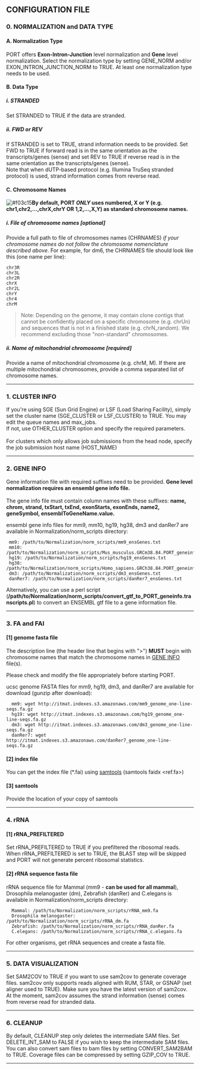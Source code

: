 ## CONFIGURATION FILE

### 0. NORMALIZATION and DATA TYPE

#### A. Normalization Type
PORT offers **Exon-Intron-Junction** level normalization and **Gene** level normalization. Select the normalization type by setting GENE_NORM and/or EXON_INTRON_JUNCTION_NORM to TRUE. At least one normalization type needs to be used.

#### B. Data Type
##### i. STRANDED
Set STRANDED to TRUE if the data are stranded.<br>
##### ii. FWD or REV
If STRANDED is set to TRUE, strand information needs to be provided. Set FWD to TRUE if forward read is in the same orientation as the transcripts/genes (sense) and set REV to TRUE if reverse read is in the same orientation as the transcripts/genes (sense).<br>
Note that when dUTP-based protocol (e.g. Illumina TruSeq stranded protocol) is used, strand information comes from reverse read.

#### C. Chromosome Names
![#f03c15](https://placehold.it/15/f03c15/000000?text=+)__By default, PORT *ONLY* uses numbered, X or Y (e.g. chr1,chr2,...,chrX,chrY OR 1,2,...,X,Y) as standard chromosome names.__

##### i. File of chromosome names [optional]
Provide a full path to file of chromosomes names (CHRNAMES) *if your chromosome names do not follow the chromosome nomenclature described above*. For example, for dm6, the CHRNAMES file should look like this (one name per line):

    chr3R
    chr3L
    chr2R
    chrX
    chr2L
    chrY
    chr4
    chrM

>Note: Depending on the genome, it may contain clone contigs that cannot be confidently placed on a specific chromosome (e.g. chrUn) and sequences that is not in a finished state (e.g. chrN_random). We recommend excluding those \"non-standard\" chromosomes.

##### ii. Name of mitochondrial chromosome [required]
Provide a name of mitochondrial chromosome (e.g. chrM, M). If there are multiple mitochondrial chromosomes, provide a comma separated list of chromosome names.


--------------

### 1. CLUSTER INFO
If you're using SGE (Sun Grid Engine) or LSF (Load Sharing Facility), simply set the cluster name (SGE_CLUSTER or LSF_CLUSTER) to TRUE. You may edit the queue names and max_jobs.<br>
If not, use OTHER_CLUSTER option and specify the required parameters.<br><br>
For clusters which only allows job submissions from the head node, specify the job submission host name (HOST_NAME)<br>


---------------

### 2. GENE INFO
Gene information file with required suffixes need to be provided. **Gene level normalization requires an ensembl gene info file.**<br><br>The gene info file must contain column names with these suffixes: __name, chrom, strand, txStart, txEnd, exonStarts, exonEnds, name2, geneSymbol, ensemblToGeneName.value.__ 

ensembl gene info files for mm9, mm10, hg19, hg38, dm3 and danRer7 are available in Normalization/norm_scripts directory:

     mm9: /path/to/Normalization/norm_scripts/mm9_ensGenes.txt
     mm10: /path/to/Normalization/norm_scripts/Mus_musculus.GRCm38.84.PORT_geneinfo.txt
     hg19: /path/to/Normalization/norm_scripts/hg19_ensGenes.txt
     hg38: /path/to/Normalization/norm_scripts/Homo_sapiens.GRCh38.84.PORT_geneinfo.txt
     dm3: /path/to/Normalization/norm_scripts/dm3_ensGenes.txt
     danRer7: /path/to/Normalization/norm_scripts/danRer7_ensGenes.txt

Alternatively, you can use a perl script (**/path/to/Normalization/norm_scripts/convert_gtf_to_PORT_geneinfo.transcripts.pl**) to convert an ENSEMBL gtf file to a gene information file. 

---------------

### 3. FA and FAI
#### [1] genome fasta file

The description line (the header line that begins with ">") **MUST** begin with chromosome names that match the chromosome names in [GENE INFO](https://github.com/itmat/Normalization/blob/master/about_cfg.md#2-gene-info) file(s).

Please check and modify the file appropriately before starting PORT. 

ucsc genome FASTA files for mm9, hg19, dm3, and danRer7 are available for download (gunzip after download):

      mm9: wget http://itmat.indexes.s3.amazonaws.com/mm9_genome_one-line-seqs.fa.gz
      hg19: wget http://itmat.indexes.s3.amazonaws.com/hg19_genome_one-line-seqs.fa.gz
      dm3: wget http://itmat.indexes.s3.amazonaws.com/dm3_genome_one-line-seqs.fa.gz
      danRer7: wget http://itmat.indexes.s3.amazonaws.com/danRer7_genome_one-line-seqs.fa.gz


#### [2] index file
You can get the index file (*.fai) using [samtools](http://samtools.sourceforge.net/) (samtools faidx &lt;ref.fa>)

#### [3] samtools
Provide the location of your copy of samtools

----------------

### 4. rRNA
#### [1] rRNA_PREFILTERED
Set rRNA_PREFILTERED to TRUE if you prefiltered the ribosomal reads. When rRNA_PREFILTERED is set to TRUE, the BLAST step will be skipped and PORT will not generate percent ribosomal statistics.

#### [2] rRNA sequence fasta file
rRNA sequence file for Mammal (mm9 - **can be used for all mammal**), Drosophila melanogaster (dm), Zebrafish (danRer) and C.elegans is available in Normalization/norm_scripts directory:

      Mammal: /path/to/Normalization/norm_scripts/rRNA_mm9.fa
      Drosophila melanogaster: /path/to/Normalization/norm_scripts/rRNA_dm.fa
      Zebrafish: /path/to/Normalization/norm_scripts/rRNA_danRer.fa
      C.elegans: /path/to/Normalization/norm_scripts/rRNA_c.elegans.fa

For other organisms, get rRNA sequences and create a fasta file.

-----------------

### 5. DATA VISUALIZATION
Set SAM2COV to TRUE if you want to use sam2cov to generate coverage files. sam2cov only supports reads aligned with RUM, STAR, or GSNAP (set aligner used to TRUE). Make sure you have the latest version of sam2cov. At the moment, sam2cov assumes the strand information (sense) comes from reverse read for stranded data.

-------------------

### 6. CLEANUP
By default, CLEANUP step only deletes the intermediate SAM files. Set DELETE_INT_SAM to FALSE if you wish to keep the intermediate SAM files. You can also convert sam files to bam files by setting CONVERT_SAM2BAM to TRUE. Coverage files can be compressed by setting GZIP_COV to TRUE. 

-------------------